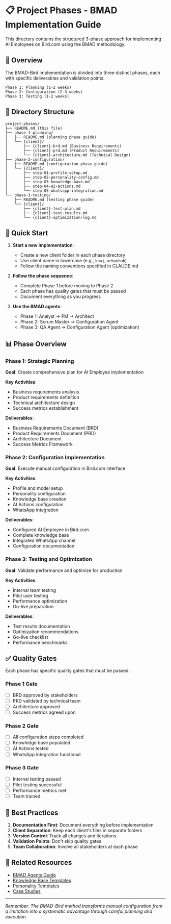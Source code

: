 # 📋 Project Phases - BMAD Implementation Guide

This directory contains the structured 3-phase approach for implementing AI Employees on Bird.com using the BMAD methodology.

## 🎯 Overview

The BMAD-Bird implementation is divided into three distinct phases, each with specific deliverables and validation points:

```
Phase 1: Planning (1-2 weeks)
Phase 2: Configuration (2-3 weeks)  
Phase 3: Testing (1-2 weeks)
```

## 📁 Directory Structure

```
project-phases/
├── README.md (this file)
├── phase-1-planning/
│   ├── README.md (planning phase guide)
│   └── {client}/
│       ├── {client}-brd.md (Business Requirements)
│       ├── {client}-prd.md (Product Requirements)
│       └── {client}-architecture.md (Technical Design)
├── phase-2-configuration/
│   ├── README.md (configuration phase guide)
│   └── {client}/
│       ├── step-01-profile-setup.md
│       ├── step-02-personality-config.md
│       ├── step-03-knowledge-base.md
│       ├── step-04-ai-actions.md
│       └── step-05-whatsapp-integration.md
└── phase-3-testing/
    ├── README.md (testing phase guide)
    └── {client}/
        ├── {client}-test-plan.md
        ├── {client}-test-results.md
        └── {client}-optimization-log.md
```

## 🚀 Quick Start

1. **Start a new implementation**:
   - Create a new client folder in each phase directory
   - Use client name in lowercase (e.g., `koaj`, `urbanhub`)
   - Follow the naming conventions specified in CLAUDE.md

2. **Follow the phase sequence**:
   - Complete Phase 1 before moving to Phase 2
   - Each phase has quality gates that must be passed
   - Document everything as you progress

3. **Use the BMAD agents**:
   - Phase 1: Analyst → PM → Architect
   - Phase 2: Scrum Master → Configuration Agent
   - Phase 3: QA Agent → Configuration Agent (optimization)

## 📊 Phase Overview

### Phase 1: Strategic Planning
**Goal**: Create comprehensive plan for AI Employee implementation

**Key Activities**:
- Business requirements analysis
- Product requirements definition
- Technical architecture design
- Success metrics establishment

**Deliverables**:
- Business Requirements Document (BRD)
- Product Requirements Document (PRD)
- Architecture Document
- Success Metrics Framework

### Phase 2: Configuration Implementation
**Goal**: Execute manual configuration in Bird.com interface

**Key Activities**:
- Profile and model setup
- Personality configuration
- Knowledge base creation
- AI Actions configuration
- WhatsApp integration

**Deliverables**:
- Configured AI Employee in Bird.com
- Complete knowledge base
- Integrated WhatsApp channel
- Configuration documentation

### Phase 3: Testing and Optimization
**Goal**: Validate performance and optimize for production

**Key Activities**:
- Internal team testing
- Pilot user testing
- Performance optimization
- Go-live preparation

**Deliverables**:
- Test results documentation
- Optimization recommendations
- Go-live checklist
- Performance benchmarks

## ✅ Quality Gates

Each phase has specific quality gates that must be passed:

### Phase 1 Gate
- [ ] BRD approved by stakeholders
- [ ] PRD validated by technical team
- [ ] Architecture approved
- [ ] Success metrics agreed upon

### Phase 2 Gate
- [ ] All configuration steps completed
- [ ] Knowledge base populated
- [ ] AI Actions tested
- [ ] WhatsApp integration functional

### Phase 3 Gate
- [ ] Internal testing passed
- [ ] Pilot testing successful
- [ ] Performance metrics met
- [ ] Team trained

## 📝 Best Practices

1. **Documentation First**: Document everything before implementation
2. **Client Separation**: Keep each client's files in separate folders
3. **Version Control**: Track all changes and iterations
4. **Validation Points**: Don't skip quality gates
5. **Team Collaboration**: Involve all stakeholders at each phase

## 🔗 Related Resources

- [BMAD Agents Guide](../bmad-agents/)
- [Knowledge Base Templates](../knowledge-base-templates/)
- [Personality Templates](../personality-templates/)
- [Case Studies](../case-studies/)

---

*Remember: The BMAD-Bird method transforms manual configuration from a limitation into a systematic advantage through careful planning and execution.*